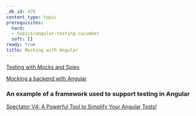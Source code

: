```yaml
---
_db_id: 475
content_type: topic
prerequisites:
  hard:
  - topics/angular-testing-cucumber
  soft: []
ready: true
title: Mocking with Angular
---
```


[Testing with Mocks and Spies](https://codecraft.tv/courses/angular/unit-testing/mocks-and-spies/)

[Mocking a backend with Angular](https://jasonwatmore.com/post/2019/05/02/angular-7-mock-backend-example-for-backendless-development)

### An example of a framework used to support testing in Angular

[Spectator V4: A Powerful Tool to Simplify Your Angular Tests!](https://netbasal.com/spectator-v4-a-powerful-tool-to-simplify-your-angular-tests-bd65a0bf317e)